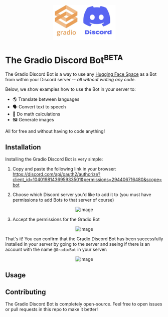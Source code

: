 <p align="center">
  <img width="200" src="gradio-discord.jpg">
</p>

# The Gradio Discord Bot<sup>BETA</sup>

The Gradio Discord Bot is a way to use any [Hugging Face Space](https://hf.space) as a Bot from within your Discord server -- *all without writing any code*.

Below, we show examples how to use the Bot in your server to:

- 🌎 Translate between languages
- 🗣️ Convert text to speech
- 🔢 Do math calculations
- 🖼️ Generate images

All for free and without having to code anything!

## Installation

Installing the Gradio Discord Bot is very simple:

1. Copy and paste the following link in your browser: https://discord.com/api/oauth2/authorize?client_id=1040198143695933501&permissions=294406716480&scope=bot  

2. Choose which Discord server you'd like to add it to (you must have permissions to add Bots to that server of course)

<p align="center">
  <img width="600" alt="image" src="https://user-images.githubusercontent.com/1778297/208466659-00b23d23-fdc1-48e7-8868-dd248510acce.png">
</p>

3. Accept the permissions for the Gradio Bot

<p align="center">
 <img width="600" alt="image" src="https://user-images.githubusercontent.com/1778297/208466719-a6d64e0e-3aa1-4ead-90fc-23480f441b90.png">
</p>

That's it! You can confirm that the Gradio Discord Bot has been successfully installed in your server by going to the server and seeing if there is an account with the name `@GradioBot` in your server:

<p align="center">
<img width="517" alt="image" src="https://user-images.githubusercontent.com/1778297/208510477-7a634158-885f-4083-981a-483d19ae7416.png">
</p>


## Usage



## Contributing

The Gradio Discord Bot is completely open-source. Feel free to open issues or pull requests in this repo to make it better!
